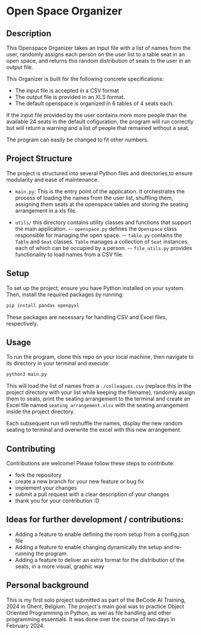 # Open Space Organizer

## Description

This Openspace Organizer takes an input file with a list of names from the user, randomly assigns each person on the user list to a table seat in an open space, and returns this random distribution of seats to the user in an output file.

This Organizer is built for the following concrete specifications:

- The input file is accepted in a CSV format
- The output file is provided in an  XLS format. 
- The default openspace is organized in 6 tables of 4 seats each.

If the input file provided by the user contains more more people than the available 24 seats in the default cofiguration, the program will run correctly but will return a warning and a list of people that remained without a seat.

The program can easily be changed to fit other numbers.

## Project Structure

The project is structured into several Python files and directories,to ensure modularity and ease of maintenance.

- `main.py`: This is the entry point of the application. It orchestrates the process of loading the names from the user list, shuffling them, assigning them seats at the openspace tables and storing the seating arrangement in a xls file.
  
- `utils/` this directory contains utility classes and functions that support the main application.
  -- `openspace.py` defines the `Openspace` class responsible for managing the open space.
  -- `table.py` contains the `Table` and `Seat` classes. `Table` manages a collection of `Seat` instances, each of which can be occupied by a person.
  -- `file_utils.py` provides functionality to load names from a CSV file.

## Setup

To set up the project, ensure you have Python installed on your system. Then, install the required packages by running:
```bash
pip install pandas openpyxl
```
These packages are necessary for handling CSV and Excel files, respectively.

## Usage

To run the program, clone this repo on your local machine, then navigate to its directory in your terminal and execute:
```bash
python3 main.py
```
This will load the list of names from a `./colleagues.csv` (replace this in the project directory with your list while keeping the filename), randomly assign them to seats, print the seating arrangement to the terminal and create an Excel file named `seating_arrangement.xlsx` with the seating arrangement inside the project directory.

Each subsequent run will reshuffle the names, display the new random seating to terminal and overwrite the excel with this new arrangement.

## Contributing

Contributions are welcome! Please follow these steps to contribute:

- fork the repository
- create a new branch for your new feature or bug fix
- implement your changes
- submit a pull request with a clear description of your changes
- thank you for your contribution :D

## Ideas for further development / contributions:

- Adding a feature to enable defining the room setup from a config.json file
- Adding a feature to enable changing dynamically the setup and re-running the program.
- Adding a feature to deliver an extra format for the distribution of the seats, in a more visual, graphic way

## Personal background

This is my first solo project submitted as part of the BeCode AI Training, 2024 in Ghent, Belgium. 
The project's main goal was to practice Object Oriented Programming in Python, as wel as file handling and other programming essentials.
It was done over the course of two days in February 2024.

